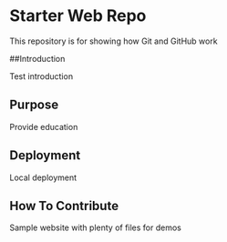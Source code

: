 # Starter Web Repo

This repository is for showing how Git and GitHub work

##Introduction

Test introduction

## Purpose

Provide education

## Deployment

Local deployment

## How To Contribute

Sample website with plenty of files for demos